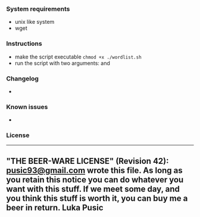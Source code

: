 ### System requirements
- unix like system
- wget

### Instructions
- make the script executable ```chmod +x ./wordlist.sh```
- run the script with two arguments: <url> and <output file>

### Changelog
-

### Known issues
-

### License
 ----------------------------------------------------------------------------
 "THE BEER-WARE LICENSE" (Revision 42): <pusic93@gmail.com> wrote this file. As long as you retain this notice you can do whatever you want with this stuff. If we meet some day, and you think this stuff is worth it, you can buy me a beer in return. Luka Pusic
 ----------------------------------------------------------------------------
